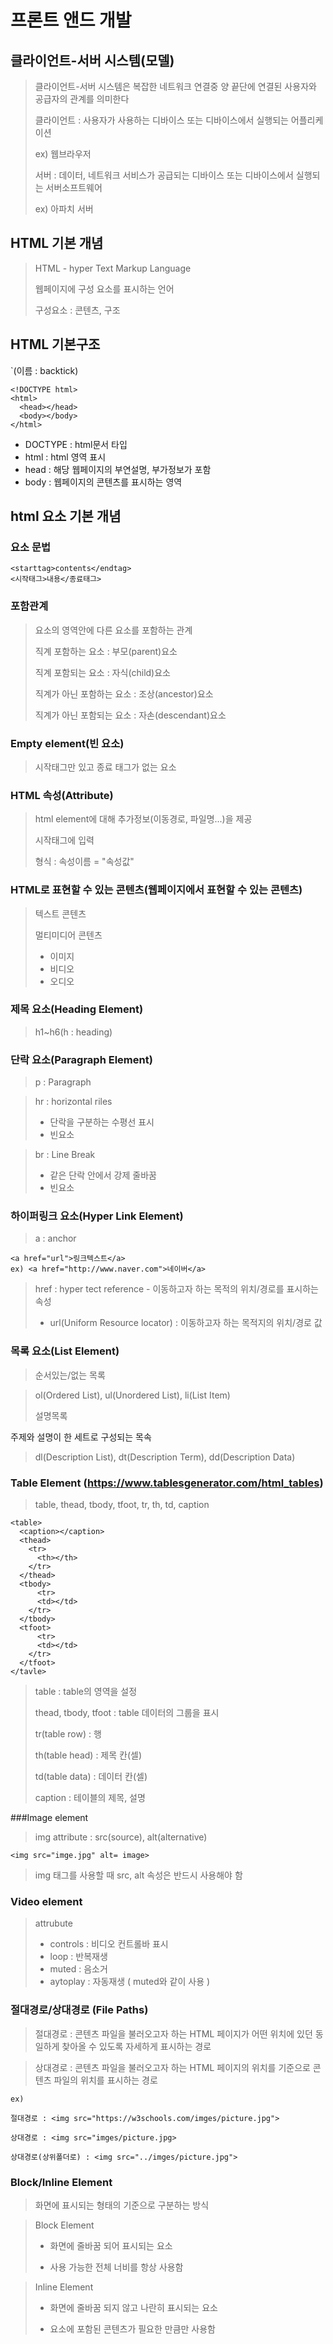 # 프론트 앤드 개발

## 클라이언트-서버 시스템(모델)

> 클라이언트-서버 시스템은 복잡한 네트워크 연결중 양 끝단에 연결된 사용자와 공급자의 관계를 의미한다
> 
> 클라이언트 : 사용자가 사용하는 디바이스 또는 디바이스에서 실행되는 어플리케이션
> 
> ex) 웹브라우저
> 
> 서버 : 데이터, 네트워크 서비스가 공급되는 디바이스 또는 디바이스에서 실행되는 서버소프트웨어
> 
> ex) 아파치 서버

## HTML 기본 개념

> HTML - hyper Text Markup Language
> 
> 웹페이지에 구성 요소를 표시하는 언어
> 
> 구성요소 : 콘텐츠, 구조

## HTML 기본구조

`(이름 : backtick)

```
<!DOCTYPE html>
<html>
  <head></head>
  <body></body>
</html>
```

- DOCTYPE : html문서 타입
- html : html 영역 표시
- head : 해당 웹페이지의 부연설명, 부가정보가 포함
- body : 웹페이지의 콘텐츠를 표시하는 영역

## html 요소 기본 개념

### 요소 문법

```
<starttag>contents</endtag>
<시작태그>내용</종료태그>
```

### 포함관계

> 요소의 영역안에 다른 요소를 포함하는 관계
> 
> 직계 포함하는 요소 : 부모(parent)요소
> 
> 직계 포함되는 요소 : 자식(child)요소
> 
> 직계가 아닌 포함하는 요소 : 조상(ancestor)요소
> 
> 직계가 아닌 포함되는 요소 : 자손(descendant)요소

### Empty element(빈 요소)

> 시작태그만 있고 종료 태그가 없는 요소


### HTML 속성(Attribute)

> html element에 대해 추가정보(이동경로, 파일명...)을 제공
> 
> 시작태그에 입력
> 
> 형식 : 속성이름 = "속성값"

### HTML로 표현할 수 있는 콘텐츠(웹페이지에서 표현할 수 있는 콘텐츠)

> 텍스트 콘텐츠
> 
> 멀티미디어 콘텐츠
>  - 이미지
>  - 비디오
>  - 오디오
> 
### 제목 요소(Heading Element)
> h1~h6(h : heading)

### 단락 요소(Paragraph Element)
> p : Paragraph

> hr : horizontal riles
>   - 단락을 구분하는 수평선 표시 
>   - 빈요소

> br : Line Break
>   - 같은 단락 안에서 강제 줄바꿈
>   - 빈요소

### 하이퍼링크 요소(Hyper Link Element)
> a : anchor

```
<a href="url">링크텍스트</a>
ex) <a href="http://www.naver.com">네이버</a>
```

> href : hyper tect reference - 이동하고자 하는 목적의 위치/경로를 표시하는 속성
> - url(Uniform Resource locator) : 이동하고자 하는 목적지의 위치/경로 값

### 목록 요소(List Element)
> 순서있는/없는 목록
  
  >ol(Ordered List), ul(Unordered List), li(List Item)
  >
> 설명목록

주제와 설명이 한 세트로 구성되는 목속
 >dl(Description List), dt(Description Term), dd(Description Data)

### Table Element (https://www.tablesgenerator.com/html_tables)
> table, thead, tbody, tfoot, tr, th, td, caption

```
<table>
  <caption></caption>
  <thead>
    <tr>
      <th></th>
    </tr>
  </thead>
  <tbody>
      <tr>
      <td></td>
    </tr>
  </tbody>
  <tfoot>
      <tr>
      <td></td>
    </tr>
  </tfoot>
</tavle>
```

> table : table의 영역을 설정
> 
> thead, tbody, tfoot : table 데이터의 그룹을 표시
> 
> tr(table row) : 행
> 
> th(table head) : 제목 칸(셀)
> 
> td(table data) : 데이터 칸(셀)
> 
> caption : 테이블의 제목, 설명

###Image element
 > img
 > attribute : src(source), alt(alternative)

```
<img src="imge.jpg" alt= image>
```

>img 태그를 사용할 때 src, alt 속성은 반드시 사용해야 함 
>
### Video element
> <vldeo></video>
> attrubute
> - controls : 비디오 컨트롤바 표시
> - loop : 반복재생
> - muted : 음소거
> - aytoplay : 자동재생 ( muted와 같이 사용 )

### 절대경로/상대경로 (File Paths)

> 절대경로 : 콘텐츠 파일을 불러오고자 하는 HTML 페이지가 어떤 위치에 있던 동일하게 찾아올 수 있도록 자세하게 표시하는 경로

> 상대경로 : 콘텐츠 파일을 불러오고자 하는 HTML 페이지의 위치를 기준으로 콘텐츠 파일의 위치를 표시하는 경로

```
ex)

절대경로 : <img src="https://w3schools.com/imges/picture.jpg">

상대경로 : <img src="imges/picture.jpg>

상대경로(상위폴더로) : <img src="../imges/picture.jpg">
```


### Block/Inline Element

> 화면에 표시되는 형태의 기준으로 구분하는 방식

> Block Element 
> 
> - 화면에 줄바꿈 되어 표시되는 요소
> 
> - 사용 가능한 전체 너비를 항상 사용함

> Inline Element
> 
> - 화면에 줄바꿈 되지 않고 나란히 표시되는 요소
> 
> - 요소에 포함된 콘텐츠가 필요한 만큼만 사용함
